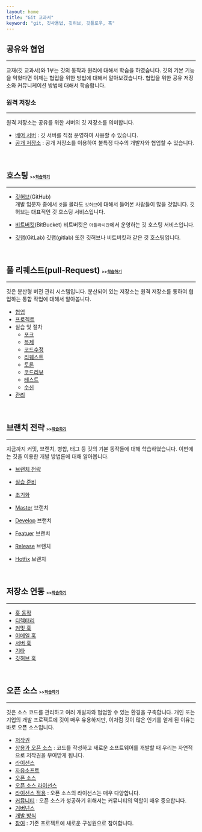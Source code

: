 ```yaml
---
layout: home
title: "Git 교과서"
keyword: "git, 깃사용법, 깃허브, 깃플로우, 훅"
---
```


## 공유와 협업
<hr>
교재(깃 교과서)와 1부는 깃의 동작과 원리에 대해서 학습을 하였습니다. 
깃의 기본 기능을 익혔다면 이제는 협업을 위한 방법에 대해서 알아보겠습니다.
협업을 위한 공유 저장소와 커뮤니케이션 방법에 대해서 학습합니다. 

<br>

### 원격 저장소
<hr>
원격 저장소는 공유를 위한 서버의 깃 저장소를 의미합니다.

* [베어 서버](server/bare) : 깃 서버를 직접 운영하여 사용할 수 있습니다. 
* [공개 저장소](hosting/repo) : 공개 저장소를 이용하여 불특정 다수의 개발자와 협업할 수 있습니다. 

<br>

<h2>호스팅
    <small style="font-size: 0.5em;">>><a href="hosting">학습하기</a></small>
</h2>
<hr>

* [깃허브](github)(GitHub)  
개발 입문자 중에서 `깃`을 몰라도 `깃허브`에 대해서 들어본 사람들이 많을 것입니다. 깃허브는 대표적인 깃 호스팅 서비스입니다. 

* [비트버킷](bitbucket)(BitBucket)
비트버킷은 `아틀라시안`에서 운영하는 깃 호스팅 서비스입니다. 

* [깃랩](gitlab)(GitLab)
깃랩(gitlab) 또한 깃허브나 비트버킷과 같은 깃 호스팅입니다. 

<br>


<h2>풀 리퀘스트(pull-Request) 
    <small style="font-size: 0.5em;">>><a href="pull-request">학습하기</a></small>
</h2>
<hr>

깃은 분산형 버전 관리 시스템입니다. 분산되어 있는 저장소는 원격 저장소를 통하여 협업하는 통합 작업에 대해서 알아봅니다.  


* [협업](pullrequest/collaboration)
* [프로젝트](pullrequest/project)
* 실습 및 절차
    + [포크](pullrequest/fork)
    + [복제](pullrequest/clone)
    + [코드수정](pullrequest/code)
    + [리퀘스트](pullrequest/request)
    + [토론](pullrequest/discuss)
    + [코드리뷰](pullrequest/review)
    + [테스트](pullrequest/test)
    + [수신](pullrequest/receive)
* [관리](pullrequest/관리)

<br>


<h2>브랜치 전략 
    <small style="font-size: 0.5em;">>><a href="gitflow">학습하기</a></small>
</h2>
<hr>

지금까지 커밋, 브랜치, 병합, 태그 등 깃의 기본 동작들에 대해 학습하였습니다. 이번에는 깃을 이용한 개발 방법론에 대해 알아봅니다.  


* [브랜치 전략](gitflow/branch)
* [실습 준비](gitflow/practice)
* [초기화](gitflow/init)

* [Master](gitflow/master) 브랜치
* [Develop](gitflow/develop) 브랜치
* [Featuer](gitflow/feature) 브랜치
* [Release](gitflow/release) 브랜치
* [Hotfix](gitflow/hotfix) 브랜치

<br>

<h2>저장소 연동 
    <small style="font-size: 0.5em;">>><a href="hook">학습하기</a></small>
</h2>
<hr>

* [훅 동작](hook/훅동작)
* [디렉터리](hook/디렉터리)
* [커밋 훅](hook/커밋훅)
* [이메일 훅](hook/이메일훅)
* [서버 훅](hook/서버훅)
* [기타](hook/기타)
* [깃허브 훅](hook/github)

<br>

<h2>오픈 소스 
    <small style="font-size: 0.5em;">>><a href="opensource">학습하기</a></small>
</h2>
<hr>

깃은 소스 코드를 관리하고 여러 개발자와 협업할 수 있는 환경을 구축합니다. 개인 또는 기업의 개발 프로젝트에 깃이 매우 유용하지만, 이처럼 깃이 많은 인기를 얻게 된 이유는 바로 오픈 소스입니다.  

* [저작권](opensource/copyright)
* [상용과 오픈 소스](opensource/copyleft) : 코드를 작성하고 새로운 소프트웨어를 개발할 때 우리는 자연적으로 저작권을 부여받게 됩니다. 
* [라이선스](opensource/license)
* [자유소프트](opensource/freesoft)
* [오픈 소스](opensource/opensource)
* [오픈 소스 라이선스](opensource/openlicense)
* [라이선스 적용](opensource/apply) : 오픈 소스의 라이선스는 매우 다양합니다.
* [커뮤니티](opensource/comunity) : 오픈 소스가 성공하기 위해서는 커뮤니티의 역할이 매우 중요합니다.
* [거버넌스](opensource/governance)
* [개발 방식](opensource/develop)
* [참여](opensource/contributor) : 기존 프로젝트에 새로운 구성원으로 참여합니다.

<br><br>